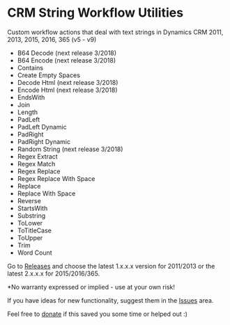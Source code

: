 # CRM String Workflow Utilities
Custom workflow actions that deal with text strings in Dynamics CRM 2011, 2013, 2015, 2016, 365 (v5 - v9)

* B64 Decode (next release 3/2018)
* B64 Encode (next release 3/2018)
* Contains
* Create Empty Spaces
* Decode Html (next release 3/2018)
* Encode Html (next release 3/2018)
* EndsWith
* Join
* Length
* PadLeft
* PadLeft Dynamic
* PadRight
* PadRight Dynamic
* Random String (next release 3/2018)
* Regex Extract
* Regex Match
* Regex Replace
* Regex Replace With Space
* Replace
* Replace With Space
* Reverse
* StartsWith
* Substring
* ToLower
* ToTitleCase
* ToUpper
* Trim
* Word Count

Go to [Releases](https://github.com/jlattimer/CRM-String-Workflow-Utilities/releases) and choose the latest 1.x.x.x version for 2011/2013 or the latest 2.x.x.x for 2015/2016/365.

*No warranty expressed or implied - use at your own risk!

If you have ideas for new functionality, suggest them in the [Issues](https://github.com/jlattimer/CRM-String-Workflow-Utilities/issues) area.

Feel free to [donate](https://paypal.me/JLattimer) if this saved you some time or helped out :)
